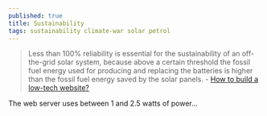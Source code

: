 ```yaml
---
published: true
title: Sustainability
tags: sustainability climate-war solar petrol
---
```

> Less than 100% reliability is essential for the sustainability of an off-the-grid solar system, because above a certain threshold the fossil fuel energy used for producing and replacing the batteries is higher than the fossil fuel energy saved by the solar panels. - [How to build a low-tech website?](https://news.ycombinator.com/item?id=29067118)

The web server uses between 1 and 2.5 watts of power...
